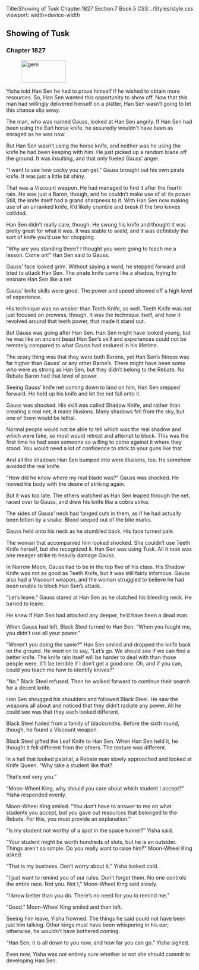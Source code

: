 Title:Showing of Tusk 
Chapter:1827 
Section:7 
Book:5 
CSS:../Styles/style.css 
viewport: width=device-width
  
## Showing of Tusk
### Chapter 1827
  
<figure>
	<img src="../Images/gem.gif" alt="gem" id="gem" width="120" height="60" />
</figure>
  

  
Yisha told Han Sen he had to prove himself if he wished to obtain more resources. So, Han Sen wanted this opportunity to show off. Now that this man had willingly delivered himself on a platter, Han Sen wasn’t going to let this chance slip away.

The man, who was named Gauss, looked at Han Sen angrily. If Han Sen had been using the Earl horse knife, he assuredly wouldn’t have been as enraged as he was now.

But Han Sen wasn’t using the horse knife, and neither was he using the knife he had been keeping with him. He just picked up a random blade off the ground. It was insulting, and that only fueled Gauss’ anger.

“I want to see how cocky you can get.” Gauss brought out his own pirate knife. It was just a little bit shiny.

That was a Viscount weapon. He had managed to find it after the fourth rain. He was just a Baron, though, and he couldn’t make use of all its power. Still, the knife itself had a grand sharpness to it. With Han Sen now making use of an unranked knife, it’d likely crumble and break if the two knives collided.

Han Sen didn’t really care, though. He swung his knife and thought it was pretty great for what it was. It was stable to wield, and it was definitely the sort of knife you’d use for chopping.

“Why are you standing there? I thought you were going to teach me a lesson. Come on!” Han Sen said to Gauss.

Gauss’ face looked grim. Without saying a word, he stepped forward and tried to attack Han Sen. The pirate knife came like a shadow, trying to ensnare Han Sen like a net

Gauss’ knife skills were good. The power and speed showed off a high level of experience.

His technique was no weaker than Teeth Knife, as well. Teeth Knife was not just focused on prowess, though. It was the technique itself, and how it revolved around that teeth power, that made it stand out.

But Gauss was going after Han Sen. Han Sen might have looked young, but he was like an ancient beast Han Sen’s skill and experiences could not be remotely compared to what Gauss had endured in his lifetime.

The scary thing was that they were both Barons, yet Han Sen’s fitness was far higher than Gauss’ or any other Baron’s. There might have been some who were as strong as Han Sen, but they didn’t belong to the Rebate. No Rebate Baron had that level of power.

Seeing Gauss’ knife net coming down to land on him, Han Sen stepped forward. He held up his knife and let the net fall onto it.

Gauss was shocked. His skill was called Shadow Knife, and rather than creating a real net, it made illusions. Many shadows fell from the sky, but one of them would be lethal.

Normal people would not be able to tell which was the real shadow and which were fake, so most would retreat and attempt to block. This was the first time he had seen someone so willing to come against it where they stood. You would need a lot of confidence to stick to your guns like that

And all the shadows Han Sen bumped into were illusions, too. He somehow avoided the real knife.

“How did he know where my real blade was?” Gauss was shocked. He moved his body with the desire of striking again.

But it was too late. The others watched as Han Sen leaped through the net, raced over to Gauss, and drew his knife like a cobra strike.

The sides of Gauss’ neck had fanged cuts in them, as if he had actually been bitten by a snake. Blood seeped out of the bite marks.

Gauss held onto his neck as he stumbled back. His face turned pale.

The woman that accompanied him looked shocked. She couldn’t use Teeth Knife herself, but she recognized it. Han Sen was using Tusk. All it took was one meager strike to heavily damage Gauss.

In Narrow Moon, Gauss had to be in the top five of his class. His Shadow Knife was not as good as Teeth Knife, but it was still fairly infamous. Gauss also had a Viscount weapon, and the woman struggled to believe he had been unable to block Han Sen’s attack.

“Let’s leave.” Gauss stared at Han Sen as he clutched his bleeding neck. He turned to leave.

He knew if Han Sen had attacked any deeper, he’d have been a dead man.

When Gauss had left, Black Steel turned to Han Sen. “When you fought me, you didn’t use all your power.”

“Weren’t you doing the same?” Han Sen smiled and dropped the knife back on the ground. He went on to say, “Let’s go. We should see if we can find a better knife. The knife rain itself will be harder to deal with than those people were. It’ll be terrible if I don’t get a good one. Oh, and if you can, could you teach me how to identify knives?”

“No.” Black Steel refused. Then he walked forward to continue their search for a decent knife.

Han Sen shrugged his shoulders and followed Black Steel. He saw the weapons all about and noticed that they didn’t radiate any power. All he could see was that they each looked different.

Black Steel hailed from a family of blacksmiths. Before the sixth round, though, he found a Viscount weapon.

Black Steel gifted the Leaf Knife to Han Sen. When Han Sen held it, he thought it felt different from the others. The texture was different.

In a hall that looked palatial, a Rebate man slowly approached and looked at Knife Queen. “Why take a student like that?

That’s not very you.”

“Moon-Wheel King, why should you care about which student I accept?” Yisha responded evenly.

Moon-Wheel King smiled. “You don’t have to answer to me on what students you accept, but you gave out resources that belonged to the Rebate. For this, you must provide an explanation.”

“Is my student not worthy of a spot in the space tunnel?” Yisha said.

“Your student might be worth hundreds of slots, but he is an outsider. Things aren’t so simple. Do you really want to raise him?” Moon-Wheel King asked.

“That is my business. Don’t worry about it.” Yisha looked cold.

“I just want to remind you of our rules. Don’t forget them. No one controls the entire race. Not you. Not I,” Moon-Wheel King said slowly.

“I know better than you do. There’s no need for you to remind me.”

“Good.” Moon-Wheel King smiled and then left.

Seeing him leave, Yisha frowned. The things he said could not have been just him talking. Other kings must have been whispering in his ear; otherwise, he wouldn’t have bothered coming.

“Han Sen, it is all down to you now, and how far you can go.” Yisha sighed.

Even now, Yisha was not entirely sure whether or not she should commit to developing Han Sen.